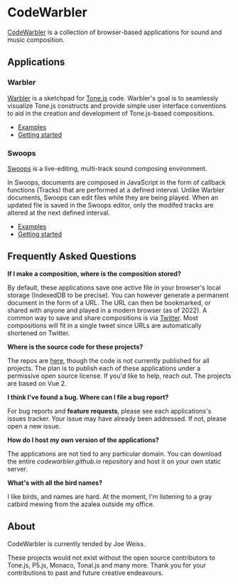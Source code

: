 # CodeWarbler

[CodeWarbler](https://codewarbler.github.io) is a collection of browser-based applications for sound and music composition.

## Applications

### Warbler

[Warbler](https://codewarbler.github.io/warbler/0.1/) is a sketchpad for [Tone.js](https://tonejs.github.io/) code. Warbler's goal is to seamlessly visualize Tone.js constructs and provide simple user interface conventions to aid in the creation and development of Tone.js-based compositions.

- [Examples](https://codewarbler.github.io/warbler/#examples)
- [Getting started](https://codewarbler.github.io/warbler/tutorial/)

### Swoops

[Swoops](https://codewarbler.github.io/swoops/0.1/) is a live-editing, multi-track sound composing environment.

In Swoops, documents are composed in JavaScript in the form of callback functions (Tracks) that are performed at a defined interval. Unlike Warbler documents, Swoops can edit files while they are being played. When an updated file is saved in the Swoops editor, only the modifed tracks are altered at the next defined interval.

- [Examples](https://codewarbler.github.io/Swoops/#examples)
- [Getting started](https://codewarbler.github.io/Swoops/tutorial/)

## Frequently Asked Questions

**If I make a composition, where is the composition stored?**

By default, these applications save one active file in your browser's local storage (IndexedDB to be precise). You can however generate a permanent document in the form of a URL. The URL can then be bookmarked, or shared with anyone and played in a modern browser (as of 2022). A common way to save and share compositions is via [Twitter](https://twitter.com/codewarbler). Most compositions will fit in a single tweet since URLs are automatically shortened on Twitter.

**Where is the source code for these projects?**

The repos are [here](https://github.com/CodeWarbler/), though the code is not currently published for all projects. The plan is to publish each of these applications under a permissive open source license. If you'd like to help, reach out. The projects are based on Vue 2.

**I think I've found a bug. Where can I file a bug report?**

For bug reports and **feature requests**, please see each applications's issues tracker. Your issue may have already been addressed. If not, please open a new issue.

**How do I host my own version of the applications?**

The applications are not tied to any particular domain. You can download the entire _codewarbler.github.io_ repository and host it on your own static server.

**What's with all the bird names?**

I like birds, and names are hard. At the moment, I'm listening to a gray catbird mewing from the azalea outside my office.

## About

CodeWarbler is currently tended by Joe Weiss.

These projects would not exist without the open source contributors to Tone.js, P5.js, Monaco, Tonal.js and many more. Thank you for your contributions to past and future creative endeavours.
